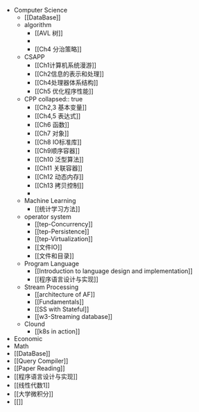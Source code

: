 - Computer Science
	- [[DataBase]]
	- algorithm
		- [[AVL 树]]
		-
		- [[Ch4 分治策略]]
	- CSAPP
		- [[Ch1计算机系统漫游]]
		- [[Ch2信息的表示和处理]]
		- [[Ch4处理器体系结构]]
		- [[Ch5 优化程序性能]]
	- CPP
	  collapsed:: true
		- [[Ch2,3 基本变量]]
		- [[Ch4,5 表达式]]
		- [[Ch6 函数]]
		- [[Ch7 对象]]
		- [[Ch8 IO标准库]]
		- [[Ch9顺序容器]]
		- [[Ch10 泛型算法]]
		- [[Ch11 关联容器]]
		- [[Ch12 动态内存]]
		- [[Ch13 拷贝控制]]
		-
	- Machine Learning
		- [[统计学习方法]]
	- operator system
		- [[tep-Concurrency]]
		- [[tep-Persistence]]
		- [[tep-Virtualization]]
		- [[文件IO]]
		- [[文件和目录]]
	- Program Language
		- [[Introduction to language design and implementation]]
		- [[程序语言设计与实现]]
	- Stream Processing
		- [[architecture of AF]]
		- [[Fundamentals]]
		- [[SS with Stateful]]
		- [[w3-Streaming database]]
	- Clound
		- [[k8s in action]]
- Economic
- Math
- [[DataBase]]
- [[Query Compiler]]
- [[Paper Reading]]
- [[程序语言设计与实现]]
- [[线性代数1]]
- [[大学微积分]]
- [[]]